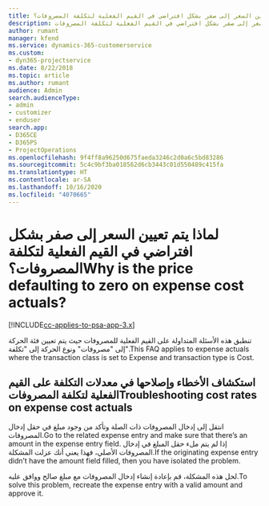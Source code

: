 ```yaml
---
title: لماذا يتم تعيين السعر إلى صفر بشكل افتراضي في القيم الفعلية لتكلفة المصروفات؟
description: استكشاف الأخطاء وإصلاحها عند تعيين السعر إلى صفر بشكل افتراضي في القيم الفعلية لتكلفة المصروفات.
author: rumant
manager: kfend
ms.service: dynamics-365-customerservice
ms.custom:
- dyn365-projectservice
ms.date: 8/22/2018
ms.topic: article
ms.author: rumant
audience: Admin
search.audienceType:
- admin
- customizer
- enduser
search.app:
- D365CE
- D365PS
- ProjectOperations
ms.openlocfilehash: 9f4ff8a96250d675faeda3246c2d0a6c5bd83286
ms.sourcegitcommit: 5c4c9bf3ba018562d6cb3443c01d550489c415fa
ms.translationtype: HT
ms.contentlocale: ar-SA
ms.lasthandoff: 10/16/2020
ms.locfileid: "4070665"
---
```

# <a name="why-is-the-price-defaulting-to-zero-on-expense-cost-actuals"></a><span data-ttu-id="8e388-103">لماذا يتم تعيين السعر إلى صفر بشكل افتراضي في القيم الفعلية لتكلفة المصروفات؟</span><span class="sxs-lookup"><span data-stu-id="8e388-103">Why is the price defaulting to zero on expense cost actuals?</span></span>

[!INCLUDE[cc-applies-to-psa-app-3.x](../includes/cc-applies-to-psa-app-3x.md)]

<span data-ttu-id="8e388-104">تنطبق هذه الأسئلة المتداولة على القيم الفعلية للمصروفات حيث يتم تعيين فئة الحركة إلى "مصروفات" ونوع الحركة إلى "تكلفة".</span><span class="sxs-lookup"><span data-stu-id="8e388-104">This FAQ applies to expense actuals where the transaction class is set to Expense and transaction type is Cost.</span></span>

## <a name="troubleshooting-cost-rates-on-expense-cost-actuals"></a><span data-ttu-id="8e388-105">استكشاف الأخطاء وإصلاحها في معدلات التكلفة على القيم الفعلية لتكلفة المصروفات</span><span class="sxs-lookup"><span data-stu-id="8e388-105">Troubleshooting cost rates on expense cost actuals</span></span>

<span data-ttu-id="8e388-106">انتقل إلى إدخال المصروفات ذات الصلة وتأكد من وجود مبلغ في حقل إدخال المصروفات.</span><span class="sxs-lookup"><span data-stu-id="8e388-106">Go to the related expense entry and make sure that there’s an amount in the expense entry field.</span></span> <span data-ttu-id="8e388-107">إذا لم يتم ملء حقل المبلغ في إدخال المصروفات الأصلي، فهذا يعني أنك عزلت المشكلة.</span><span class="sxs-lookup"><span data-stu-id="8e388-107">If the originating expense entry didn’t have the amount field filled, then you have isolated the problem.</span></span>
 
<span data-ttu-id="8e388-108">لحل هذه المشكلة، قم بإعادة إنشاء إدخال المصروفات مع مبلغ صالح ووافق عليه.</span><span class="sxs-lookup"><span data-stu-id="8e388-108">To solve this problem, recreate the expense entry with a valid amount and approve it.</span></span>

